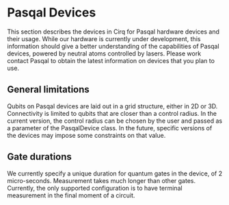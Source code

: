 # Pasqal Devices

This section describes the devices in Cirq for Pasqal hardware devices and their usage.
While our hardware is currently under development, this information should give a
better understanding of the capabilities of Pasqal devices, powered by neutral atoms
controlled by lasers. Please work contact Pasqal to obtain the latest information
on devices that you plan to use.

## General limitations

Qubits on Pasqal devices are laid out in a grid structure, either in 2D or 3D.
Connectivity is limited to qubits that are closer than a control radius. In the current
version, the control radius can be chosen by the user and passed as a parameter of the
PasqalDevice class. In the future, specific versions of the devices may impose some
constraints on that value.


## Gate durations

We currently specify a unique duration for quantum gates in the device, of 2 micro-seconds.
Measurement takes much longer than other gates. Currently, the only supported configuration
is to have terminal measurement in the final moment of a circuit.

